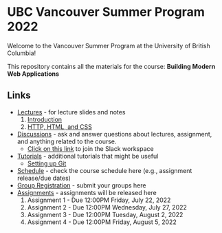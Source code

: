 # UBC Vancouver Summer Program 2022

Welcome to the Vancouver Summer Program at the University of British Columbia!

This repository contains all the materials for the course: **Building Modern Web Applications**

## Links

* [Lectures](https://github.com/ubc-vsp22/classroom/tree/master/lectures) - for lecture slides and notes
    1. [Introduction](./lectures/lecture-0.pdf)
    2. [HTTP, HTML, and CSS](./lectures/lecture-1.pdf)
* [Discussions](https://ubc-vsp22.slack.com) - ask and answer questions about lectures, assignment, and anything related to the course.
    * [Click on this link](https://join.slack.com/t/ubc-vsp22/shared_invite/zt-1cjhz9pbl-8CgEhC70dhWRW3gqCu4f7A) to join the Slack workspace
* [Tutorials](https://github.com/ubc-vsp22/classroom/tree/master/tutorials) - additional tutorials that might be useful
    * [Setting up Git](https://github.com/ubc-vsp22/classroom/blob/master/tutorials/git-setup.md)
* [Schedule](https://calendar.google.com/calendar/embed?src=7ihq8aar5lfmcihcjpofclt690%40group.calendar.google.com&ctz=America%2FVancouver) - check the course schedule here (e.g., assignment release/due dates)
* [Group Registration](https://forms.gle/3VHAhKsUkrQAg9sR7) - submit your groups here
* [Assignments](./assignments) - assignments will be released here
    1. Assignment 1 - Due 12:00PM Friday, July 22, 2022
    2. Assignment 2 - Due 12:00PM Wednesday, July 27, 2022
    3. Assignment 3 - Due 12:00PM Tuesday, August 2, 2022
    4. Assignment 4 - Due 12:00PM Friday, August 5, 2022